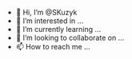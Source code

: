 - 👋 Hi, I’m @SKuzyk
- 👀 I’m interested in ...
- 🌱 I’m currently learning ...
- 💞️ I’m looking to collaborate on ...
- 📫 How to reach me ...

<!---
SKuzyk/SKuzyk is a ✨ special ✨ repository because its `README.md` (this file) appears on your GitHub profile.
You can click the Preview link to take a look at your changes.
--->
